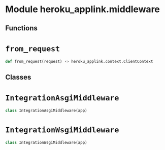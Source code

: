 Module heroku_applink.middleware
================================

Functions
---------

<!-- python-from_request.md -->
# `from_request`

```python
def from_request(request) ‑> heroku_applink.context.ClientContext
```

Classes
-------

<!-- python-integrationasgimiddleware.md -->
# `IntegrationAsgiMiddleware`

```python
class IntegrationAsgiMiddleware(app)
```

<!-- python-integrationwsgimiddleware.md -->
# `IntegrationWsgiMiddleware`

```python
class IntegrationWsgiMiddleware(app)
```